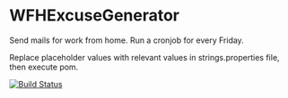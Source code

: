 # WFHExcuseGenerator
Send mails for work from home. Run a cronjob for every Friday.

Replace placeholder values with relevant values in strings.properties file, then execute pom.

[![Build Status](https://travis-ci.org/vaibhavsingh1993/WFHExcuseGenerator.svg?branch=master)](https://travis-ci.org/vaibhavsingh1993/WFHExcuseGenerator)
